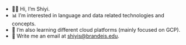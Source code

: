 - 👋🏻 Hi, I’m Shiyi.
- 📊 I’m interested in language and data related technologies and concepts.
- 🌱 I’m also learning different cloud platforms (mainly focused on GCP).
- 📧 Write me an email at shiyis@brandeis.edu.

<!---
shiyis/shiyis is a ✨ special ✨ repository because its `README.md` (this file) appears on your GitHub profile.
You can click the Preview link to take a look at your changes.
--->

